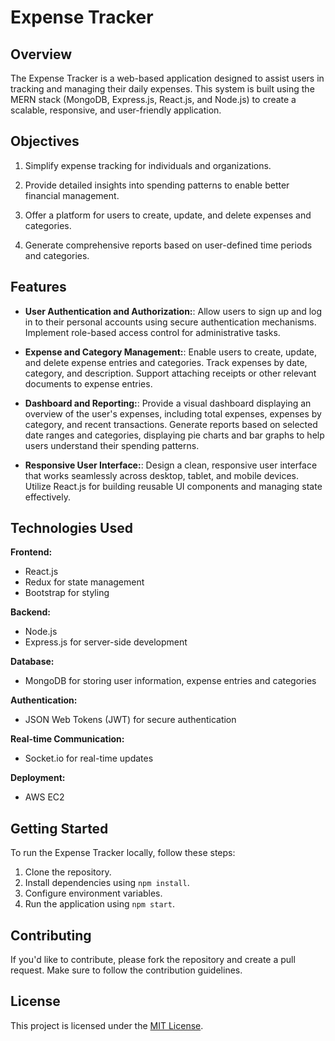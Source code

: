 #   Expense Tracker


## Overview

The Expense Tracker is a web-based application designed to assist users in tracking and managing their daily expenses. This system is built using the MERN stack (MongoDB, Express.js, React.js, and Node.js) to create a scalable, responsive, and user-friendly application.

## Objectives

1. Simplify expense tracking for individuals and organizations.

2. Provide detailed insights into spending patterns to enable better financial management.

3. Offer a platform for users to create, update, and delete expenses and categories.

4. Generate comprehensive reports based on user-defined time periods and categories.

## Features

- **User Authentication and Authorization:**: Allow users to sign up and log in to their personal accounts using secure authentication mechanisms. Implement role-based access control for administrative tasks.
  
- **Expense and Category Management:**: Enable users to create, update, and delete expense entries and categories. Track expenses by date, category, and description. Support attaching receipts or other relevant documents to expense entries.
  
- **Dashboard and Reporting:**: Provide a visual dashboard displaying an overview of the user's expenses, including total expenses, expenses by category, and recent transactions.
    Generate reports based on selected date ranges and categories, displaying pie charts and bar graphs to help users understand their spending patterns.
  
- **Responsive User Interface:**: Design a clean, responsive user interface that works seamlessly across desktop, tablet, and mobile devices.
    Utilize React.js for building reusable UI components and managing state effectively.

## Technologies Used

**Frontend:**
- React.js
- Redux for state management
- Bootstrap for styling

**Backend:**
- Node.js
- Express.js for server-side development

**Database:**
- MongoDB for storing user information, expense entries and categories

**Authentication:**
- JSON Web Tokens (JWT) for secure authentication

**Real-time Communication:**
- Socket.io for real-time updates

**Deployment:**
- AWS EC2 


## Getting Started

To run the Expense Tracker locally, follow these steps:

1. Clone the repository.
2. Install dependencies using `npm install`.
3. Configure environment variables.
4. Run the application using `npm start`.

## Contributing

If you'd like to contribute, please fork the repository and create a pull request. Make sure to follow the contribution guidelines.

## License

This project is licensed under the [MIT License](LICENSE).

